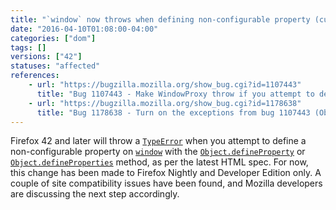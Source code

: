 ```yaml
---
title: "`window` now throws when defining non-configurable property (currently only on Nightly and Developer Edition)"
date: "2016-04-10T01:08:00-04:00"
categories: ["dom"]
tags: []
versions: ["42"]
statuses: "affected"
references:
    - url: "https://bugzilla.mozilla.org/show_bug.cgi?id=1107443"
      title: "Bug 1107443 - Make WindowProxy throw if you attempt to define a non-configurable property"
    - url: "https://bugzilla.mozilla.org/show_bug.cgi?id=1178638"
      title: "Bug 1178638 - Turn on the exceptions from bug 1107443 (Object.defineProperty on window with non-configurable property) on beta/release"
---
```

Firefox 42 and later will throw a [`TypeError`](https://developer.mozilla.org/en-US/docs/Web/JavaScript/Reference/Global_Objects/TypeError) when you attempt to define a non-configurable property on [`window`](https://developer.mozilla.org/en-US/docs/Web/API/Window) with the [`Object.defineProperty`](https://developer.mozilla.org/en-US/docs/Web/JavaScript/Reference/Global_Objects/Object/defineProperty) or [`Object.defineProperties`](https://developer.mozilla.org/en-US/docs/Web/JavaScript/Reference/Global_Objects/Object/defineProperties) method, as per the latest HTML spec. For now, this change has been made to Firefox Nightly and Developer Edition only. A couple of site compatibility issues have been found, and Mozilla developers are discussing the next step accordingly.
